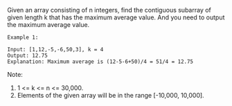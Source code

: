 Given an array consisting of n integers, find the contiguous subarray of given length k that has the maximum average value. And you need to output the maximum average value.

```
Example 1:

Input: [1,12,-5,-6,50,3], k = 4
Output: 12.75
Explanation: Maximum average is (12-5-6+50)/4 = 51/4 = 12.75
```
Note:

1. 1 <= k <= n <= 30,000.
2. Elements of the given array will be in the range [-10,000, 10,000].

